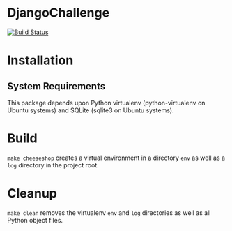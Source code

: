 DjangoChallenge
===============
[![Build Status](https://travis-ci.org/wayeast/djangochallenge.svg?branch=to-django)](https://travis-ci.org/wayeast/djangochallenge)

Installation
============
System Requirements
-------------------
This package depends upon Python virtualenv (python-virtualenv on Ubuntu
systems) and SQLite (sqlite3 on Ubuntu systems).

Build
=====
`make cheeseshop` creates a virtual environment in a directory `env` as well
as a `log` directory in the project root.

Cleanup
=======
`make clean` removes the virtualenv `env` and `log` directories as well as
all Python object files.
